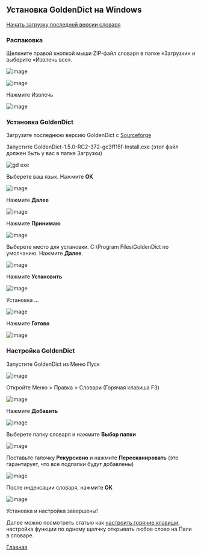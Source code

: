 ## Установка GoldenDict на Windows

[Начать загрузку последней версии словаря](https://github.com/sasanarakkha/study-tools/releases/latest/download/ru-pali-dict.zip)

### Распаковка

Щелкните правой кнопкой мыши ZIP-файл словаря в папке «Загрузки» и выберите «Извлечь все».

![image](https://user-images.githubusercontent.com/39419221/153735610-c02a998a-6632-4c09-a0fe-159958897827.png)

![image](https://user-images.githubusercontent.com/39419221/153735620-d778e52e-2f8c-4f33-8e98-7844790ab8f1.png)

Нажмите Извлечь

![image](https://user-images.githubusercontent.com/39419221/153735624-06c488d3-c68d-44a1-a025-6c764102e820.png)

### Установка GoldenDict

Загрузите последнюю версию GoldenDict с [Sourceforge](https://sourceforge.net/projects/goldendict/files/early%20access%20builds/GoldenDict-1.5.0-RC2-372-gc3ff15f-Install.exe/download)

Запустите GoldenDict-1.5.0-RC2-372-gc3ff15f-Install.exe (этот файл должен быть у вас в папке Загрузки)

![gd exe](https://user-images.githubusercontent.com/64521731/152008884-05d67316-9472-4e28-80f2-7511ef5e36a3.png)

Выберете ваш язык. Нажмите __OK__

![image](https://user-images.githubusercontent.com/39419221/153735663-5743c5ad-14a5-49e7-b18b-52e48fc96334.png)

Нажмите __Далее__

![image](https://user-images.githubusercontent.com/39419221/153735666-c97eef19-7668-4b10-92ca-250b5f14bffd.png)

Нажмите __Принимаю__

![image](https://user-images.githubusercontent.com/39419221/153735671-89623774-b329-43f1-aa6b-cc9e4fff67bb.png)

Выберете место для установки. C:\Program Files\GoldenDict по умолчанию. Нажмите __Далее__.

![image](https://user-images.githubusercontent.com/39419221/153735673-2416ccff-f56e-495c-a117-4a3fccc8e227.png)

Нажмите __Установить__

![image](https://user-images.githubusercontent.com/39419221/153735681-cd87c775-6950-4f3d-91e2-019a0fd967b0.png)

Установка …

![image](https://user-images.githubusercontent.com/39419221/153735684-5ff9f3e3-6dc2-4718-aa75-6c9acb8854a6.png)

Нажмите __Готово__

![image](https://user-images.githubusercontent.com/39419221/153735686-f4def32a-0c7d-4e91-a794-f15074d5c032.png)

### Настройка GoldenDict 

Запустите GoldenDict из Меню Пуск

![image](https://user-images.githubusercontent.com/39419221/153735706-fd758692-7f56-41da-b44a-937f63c9e59a.png)

Откройте Меню > Правка > Словари (Горячая клавиша F3)

![image](https://user-images.githubusercontent.com/39419221/153735717-22389fb4-8ff0-4f17-a0b5-4c370bdee3b9.png)

Нажмите __Добавить__

![image](https://user-images.githubusercontent.com/39419221/153735719-f3fbcf14-df6c-4a21-b9f8-630fa2d4d0a7.png)

Выберете папку словаря и нажмите __Выбор папки__

![image](https://user-images.githubusercontent.com/39419221/153735727-0ebf6f80-7423-4d45-ba17-cb93c439111a.png)

Поставьте галочку __Рекурсивно__ и нажмите __Пересканировать__ (это гарантирует, что все подпапки будут добавлены)

![image](https://user-images.githubusercontent.com/39419221/153735732-6a7b1cad-86b5-4cb0-90a2-06fca18592a0.png)

После индексации словаря, нажмите __OK__

![image](https://user-images.githubusercontent.com/39419221/153735739-416e174e-26f8-4421-a668-95bd2753dc7e.png)

Установка и настройка завершены!

Далее можно посмотреть статью как  [настроить горячие клавиши](https://devamitta.github.io/pali/setup_hotkey_ru.html), настройка функции по одному щелчку открывать любое слово на Пали в словаре.

[Главная](https://devamitta.github.io/pali/pali_dict.html)

